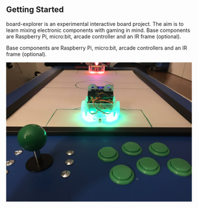 ## Getting Started

board-explorer is an experimental interactive board project. The aim is to learn mixing electronic components with gaming in mind. Base components are Raspberry Pi, micro:bit, arcade controller and an IR frame (optional). 

Base components are Raspberry Pi, micro:bit, arcade controllers and an IR frame (optional). 

![board-explorer](https://github.com/storagebits/board-explorer/blob/master/images/board-explorer.jpg?raw=true)
